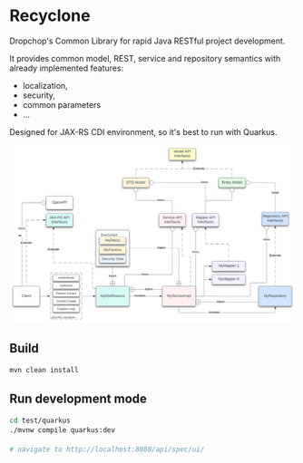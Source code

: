 # Recyclone

Dropchop's Common Library for rapid Java RESTful project development.

It provides common model, REST, service and repository semantics with already implemented features:
- localization,
- security,
- common parameters
- ...

Designed for JAX-RS CDI environment, so it's best to run with Quarkus.

![Overview](https://raw.githubusercontent.com/dropchop-com/recyclone/4ec9266f62f3b34cc231cdcb3d82eaaf5797033c/docs/img/Recyclone.svg  "Overview")

## Build

```bash 
mvn clean install
```

## Run development mode

```bash
cd test/quarkus
./mvnw compile quarkus:dev

# navigate to http://localhost:8080/api/spec/ui/
```


